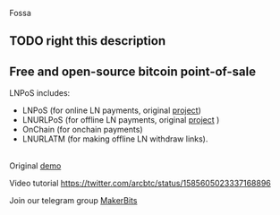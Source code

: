 Fossa

## TODO right this description

## Free and open-source bitcoin point-of-sale


LNPoS includes:

- LNPoS (for online LN payments, original <a href="https://github.com/arcbtc/LNPoS">project</a>)
- LNURLPoS (for offline LN payments, original <a href="https://github.com/arcbtc/LNURLPoS">project</a> )
- OnChain (for onchain payments)
- LNURLATM (for making offline LN withdraw links).
  <br></br>

Original <a href="https://twitter.com/arcbtc/status/1484942260013838336">demo</a>

Video tutorial <a href="https://twitter.com/arcbtc/status/1585605023337168896">https://twitter.com/arcbtc/status/1585605023337168896</a>

Join our telegram group <a href="https://t.me/makerbits">MakerBits</a>
